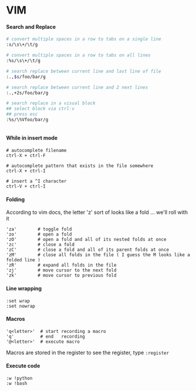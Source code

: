 # VIM


#### Search and Replace
```sh
# convert multiple spaces in a row to tabs on a single line
:s/\s\+/\t/g

# convert multiple spaces in a row to tabs on all lines
:%s/\s\+/\t/g

# search replace between current line and last line of file 
:.,$s/foo/bar/g

# search replace between current line and 2 next lines
:.,+2s/foo/bar/g

# search replace in a visual block
## select block via ctrl-v
## press esc
:%s/\%Vfoo/bar/g



```

#### While in insert mode
```
# autocomplete filename
ctrl-X + ctrl-F

# autocomplete pattern that exists in the file somewhere
ctrl-X + ctrl-I

# insert a ^I character
ctrl-V + ctrl-I
```

#### Folding
According to vim docs, the letter 'z' sort of looks like a fold
... we'll roll with it

```
'za'        # toggle fold
'zo'        # open a fold
'zO'        # open a fold and all of its nested folds at once
'zc'        # close a fold
'zC'        # close a fold and all of its parent folds at once
'zM'        # close all folds in the file ( I guess the M looks like a folded line )
'zR'        # expand all folds in the file
'zj'        # move cursor to the next fold
'zk'        # move cursor to previous fold
```

#### Line wrapping
```
:set wrap
:set nowrap
```

#### Macros
```
'q<letter>'  # start recording a macro
'q'          # end   recording
'@<letter>'  # execute macro
```
Macros are stored in the register
to see the register, type `:register`

#### Execute code
```
:w !python
:w !bash
```
